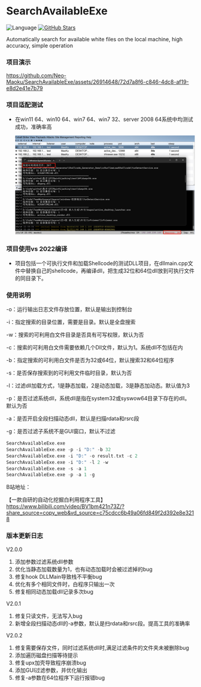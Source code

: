 # SearchAvailableExe
![Language](https://img.shields.io/badge/language-c++-blue.svg) [![GitHub Stars](https://img.shields.io/github/stars/Neo-Maoku/SearchAvailableExe.svg)](https://github.com/Neo-Maoku/SearchAvailableExe/stargazers)

Automatically search for available white files on the local machine, high accuracy, simple operation

### 项目演示
https://github.com/Neo-Maoku/SearchAvailableExe/assets/26914648/72d7a8f6-c846-4dc8-af19-e8d2e41e7b79

### 项目适配测试

- 在win11 64、win10 64、win7 64、win7 32、server 2008 64系统中均测试成功，准确率高

  ![screenshots](./res/cs.png)


### 项目使用vs 2022编译

- 项目包括一个可执行文件和加载Shellcode的测试DLL项目，在dllmain.cpp文件中替换自己的shellcode，再编译dll，把生成32位和64位dll放到可执行文件的同目录下。

### 使用说明

-o：运行输出日志文件存放位置，默认是输出到控制台

-i：指定搜索的目录位置，需要是目录。默认是全盘搜索

-w：搜索的可利用白文件目录是否具有可写权限，默认为否

-c：搜索的可利用白文件需要依赖几个Dll文件，默认为1。系统dll不包括在内

-b：指定搜索的可利用白文件是否为32或64位，默认搜索32和64位程序

-s：是否保存搜索到的可利用文件临时目录，默认为否

-l：过滤dll加载方式，1是静态加载，2是动态加载，3是静态加动态。默认值为3

-p：是否过滤系统dll，系统dll是指在system32或syswow64目录下存在的dll。默认为否

-a：是否开启全段扫描动态dll，默认是扫描rdata和rsrc段

-g：是否过滤子系统不是GUI窗口，默认不过滤

```c
SearchAvailableExe.exe
SearchAvailableExe.exe -p -i "D:" -b 32
SearchAvailableExe.exe -i "D:" -o result.txt -c 2
SearchAvailableExe.exe -i "D:" -l 2 -w
SearchAvailableExe.exe -s -a 1
SearchAvailableExe.exe -p -a 1 -g
```

B站地址：

【一款自研的自动化挖掘白利用程序工具】 https://www.bilibili.com/video/BV1bm421n73Z/?share_source=copy_web&vd_source=c75cdcc6b49a06fd849f2d392e8e3218

### 版本更新日志

V2.0.0

1. 添加参数过滤系统dll参数
2. 优化当静态加载数量为1，也有动态加载时会被过滤掉的bug
3. 修复hook DLLMain导致栈不平衡bug
4. 优化有多个相同文件时，白程序只输出一次
5. 修复相同动态加载dll记录多次bug

V2.0.1

1. 修复只读文件，无法写入bug
2. 新增全段扫描动态dll的-a参数，默认是扫rdata和rsrc段。提高工具的准确率

V2.0.2

1. 修复需要保存文件，同时过滤系统dll时,满足过滤条件的文件夹未被删除bug
2. 添加遍历磁盘扫描等待提示
3. 修复upx加壳导致程序崩溃bug
4. 添加GUI过滤参数，并优化输出
5. 修复-a参数在64位程序下运行报错bug
